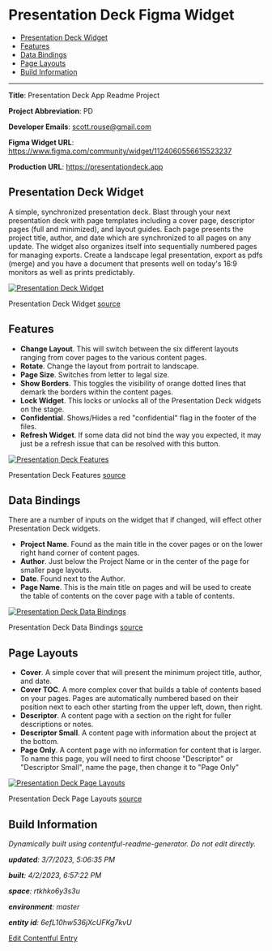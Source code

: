 # Presentation Deck Figma Widget
<!-- 
  Do not edit directly, built using contentful-readme-generator.
  Content details in Build Information below.
-->

- [Presentation Deck Widget](#presentation-deck-widget)
- [Features](#features)
- [Data Bindings](#data-bindings)
- [Page Layouts](#page-layouts)
- [Build Information](#build-information)

---


__Title__: Presentation Deck App Readme Project

__Project Abbreviation__: PD

__Developer Emails__: scott.rouse@gmail.com

__Figma Widget URL__: https://www.figma.com/community/widget/1124060556615523237

__Production URL__: https://presentationdeck.app

## Presentation Deck Widget
A simple, synchronized presentation deck. Blast through your next presentation deck with page templates including a cover page, descriptor pages (full and minimized), and layout guides. Each page presents the project title, author, and date which are synchronized to all pages on any update. The widget also organizes itself into sequentially numbered pages for managing exports. Create a landscape legal presentation, export as pdfs (merge) and you have a document that presents well on today's 16:9 monitors as well as prints predictably.

[![Presentation Deck Widget](https://images.ctfassets.net/rtkhko6y3s3u/7K2V51MSQJoeuC7Rj9BMvs/bb690d28dddd1b5d52e72607e32fb416/Presentation_Deck_Widget.png)](https://images.ctfassets.net/rtkhko6y3s3u/7K2V51MSQJoeuC7Rj9BMvs/bb690d28dddd1b5d52e72607e32fb416/Presentation_Deck_Widget.png "View Full Size")
    
Presentation Deck Widget [source](https://www.figma.com/file/wbSFyAhNRoxiBgRNaMPb4z/?node-id=5:65)


## Features
- __Change Layout__. This will switch between the six different layouts ranging from cover pages to the various content pages.
- __Rotate__. Change the layout from portrait to landscape.
- __Page Size__. Switches from letter to legal size.
- __Show Borders__. This toggles the visibility of orange dotted lines that demark the borders within the content pages.
- __Lock Widget__. This locks or unlocks all of the Presentation Deck widgets on the stage.
- __Confidential__. Shows/Hides a red "confidential" flag in the footer of the files.
- __Refresh Widget__. If some data did not bind the way you expected, it may just be a refresh issue that can be resolved with this button.


[![Presentation Deck Features](https://images.ctfassets.net/rtkhko6y3s3u/54LmwesfbOJ41pz957VRUs/fe816a8b3db7356da135e630e7e1f14a/Presentation_Deck_Features.png)](https://images.ctfassets.net/rtkhko6y3s3u/54LmwesfbOJ41pz957VRUs/fe816a8b3db7356da135e630e7e1f14a/Presentation_Deck_Features.png "View Full Size")
    
Presentation Deck Features [source](https://www.figma.com/file/wbSFyAhNRoxiBgRNaMPb4z/?node-id=7:50)


## Data Bindings
There are a number of inputs on the widget that if changed, will effect other Presentation Deck widgets.

- __Project Name__. Found as the main title in the cover pages or on the lower right hand corner of content pages.
- __Author__. Just below the Project Name or in the center of the page for smaller page layouts.
- __Date__. Found next to the Author.
- __Page Name__. This is the main title on pages and will be used to create the table of contents on the cover page with a table of contents.

[![Presentation Deck Data Bindings](https://images.ctfassets.net/rtkhko6y3s3u/7CTS1Xom5O5RoHGHnPAmnB/c7290d6fa2179956cfa9d4cd87031b14/Presentation_Deck_Data_Bindings.png)](https://images.ctfassets.net/rtkhko6y3s3u/7CTS1Xom5O5RoHGHnPAmnB/c7290d6fa2179956cfa9d4cd87031b14/Presentation_Deck_Data_Bindings.png "View Full Size")
    
Presentation Deck Data Bindings [source](https://www.figma.com/file/wbSFyAhNRoxiBgRNaMPb4z/?node-id=7:256)


## Page Layouts
- __Cover__. A simple cover that will present the minimum project title, author, and date.
- __Cover TOC__. A more complex cover that builds a table of contents based on your pages. Pages are automatically numbered based on their position next to each other starting from the upper left, down, then right.
- __Descriptor__. A content page with a section on the right for fuller descriptions or notes.
- __Descriptor Small__.  A content page with information about the project at the bottom.
- __Page Only__. A content page with no information for content that is larger. To name this page, you will need to first choose "Descriptor" or "Descriptor Small", name the page, then change it to "Page Only"

[![Presentation Deck Page Layouts](https://images.ctfassets.net/rtkhko6y3s3u/4moZKGq8CxXkWhewvFq3Tj/8ad1da79f9a0b3e5fcea8dd5f41c912a/Presentation_Deck_Page_Layouts.png)](https://images.ctfassets.net/rtkhko6y3s3u/4moZKGq8CxXkWhewvFq3Tj/8ad1da79f9a0b3e5fcea8dd5f41c912a/Presentation_Deck_Page_Layouts.png "View Full Size")
    
Presentation Deck Page Layouts [source](https://www.figma.com/file/wbSFyAhNRoxiBgRNaMPb4z/?node-id=7:351)


## Build Information

*Dynamically built using contentful-readme-generator. Do not edit directly.*

*__updated__: 3/7/2023, 5:06:35 PM*

*__built__: 4/2/2023, 6:57:22 PM*

*__space__: rtkhko6y3s3u*

*__environment__: master*

*__entity id__: 6efL10hw536jXcUFKg7kvU*

[Edit Contentful Entry](https://app.contentful.com/spaces/rtkhko6y3s3u/environments/master/entries/6efL10hw536jXcUFKg7kvU)